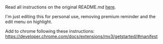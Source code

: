 Read all instructions on the original README.md [here](https://github.com/ZachSaucier/Just-Read).

I'm just editing this for personal use, removing premium reminder and the edit menu on highlight.

Add to chrome following these instructions: https://developer.chrome.com/docs/extensions/mv3/getstarted/#manifest
